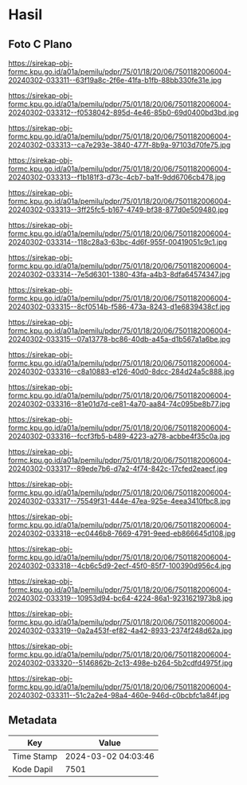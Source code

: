 # Hasil

## Foto C Plano

https://sirekap-obj-formc.kpu.go.id/a01a/pemilu/pdpr/75/01/18/20/06/7501182006004-20240302-033311--63f19a8c-2f6e-41fa-b1fb-88bb330fe31e.jpg

https://sirekap-obj-formc.kpu.go.id/a01a/pemilu/pdpr/75/01/18/20/06/7501182006004-20240302-033312--f0538042-895d-4e46-85b0-69d0400bd3bd.jpg

https://sirekap-obj-formc.kpu.go.id/a01a/pemilu/pdpr/75/01/18/20/06/7501182006004-20240302-033313--ca7e293e-3840-477f-8b9a-97103d70fe75.jpg

https://sirekap-obj-formc.kpu.go.id/a01a/pemilu/pdpr/75/01/18/20/06/7501182006004-20240302-033313--f1b181f3-d73c-4cb7-ba1f-9dd6706cb478.jpg

https://sirekap-obj-formc.kpu.go.id/a01a/pemilu/pdpr/75/01/18/20/06/7501182006004-20240302-033313--3ff25fc5-b167-4749-bf38-877d0e509480.jpg

https://sirekap-obj-formc.kpu.go.id/a01a/pemilu/pdpr/75/01/18/20/06/7501182006004-20240302-033314--118c28a3-63bc-4d6f-955f-00419051c9c1.jpg

https://sirekap-obj-formc.kpu.go.id/a01a/pemilu/pdpr/75/01/18/20/06/7501182006004-20240302-033314--7e5d6301-1380-43fa-a4b3-8dfa64574347.jpg

https://sirekap-obj-formc.kpu.go.id/a01a/pemilu/pdpr/75/01/18/20/06/7501182006004-20240302-033315--8cf0514b-f586-473a-8243-d1e6839438cf.jpg

https://sirekap-obj-formc.kpu.go.id/a01a/pemilu/pdpr/75/01/18/20/06/7501182006004-20240302-033315--07a13778-bc86-40db-a45a-d1b567a1a6be.jpg

https://sirekap-obj-formc.kpu.go.id/a01a/pemilu/pdpr/75/01/18/20/06/7501182006004-20240302-033316--c8a10883-e126-40d0-8dcc-284d24a5c888.jpg

https://sirekap-obj-formc.kpu.go.id/a01a/pemilu/pdpr/75/01/18/20/06/7501182006004-20240302-033316--81e01d7d-ce81-4a70-aa84-74c095be8b77.jpg

https://sirekap-obj-formc.kpu.go.id/a01a/pemilu/pdpr/75/01/18/20/06/7501182006004-20240302-033316--fccf3fb5-b489-4223-a278-acbbe4f35c0a.jpg

https://sirekap-obj-formc.kpu.go.id/a01a/pemilu/pdpr/75/01/18/20/06/7501182006004-20240302-033317--89ede7b6-d7a2-4f74-842c-17cfed2eaecf.jpg

https://sirekap-obj-formc.kpu.go.id/a01a/pemilu/pdpr/75/01/18/20/06/7501182006004-20240302-033317--75549f31-444e-47ea-925e-4eea3410fbc8.jpg

https://sirekap-obj-formc.kpu.go.id/a01a/pemilu/pdpr/75/01/18/20/06/7501182006004-20240302-033318--ec0446b8-7669-4791-9eed-eb866645d108.jpg

https://sirekap-obj-formc.kpu.go.id/a01a/pemilu/pdpr/75/01/18/20/06/7501182006004-20240302-033318--4cb6c5d9-2ecf-45f0-85f7-100390d956c4.jpg

https://sirekap-obj-formc.kpu.go.id/a01a/pemilu/pdpr/75/01/18/20/06/7501182006004-20240302-033319--10953d94-bc64-4224-86a1-9231621973b8.jpg

https://sirekap-obj-formc.kpu.go.id/a01a/pemilu/pdpr/75/01/18/20/06/7501182006004-20240302-033319--0a2a453f-ef82-4a42-8933-2374f248d62a.jpg

https://sirekap-obj-formc.kpu.go.id/a01a/pemilu/pdpr/75/01/18/20/06/7501182006004-20240302-033320--5146862b-2c13-498e-b264-5b2cdfd4975f.jpg

https://sirekap-obj-formc.kpu.go.id/a01a/pemilu/pdpr/75/01/18/20/06/7501182006004-20240302-033311--51c2a2e4-98a4-460e-946d-c0bcbfc1a84f.jpg


## Metadata

| Key        | Value               |
| ---------- | ------------------- |
| Time Stamp | 2024-03-02 04:03:46 |
| Kode Dapil | 7501                |



